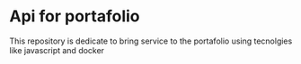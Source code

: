 # Api for portafolio

This repository is dedicate to bring service to the portafolio using tecnolgies like javascript and docker
